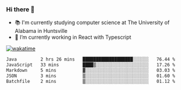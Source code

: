 ### Hi there 👋

- 📚 I'm currently studying computer science at The University of Alabama in Huntsville
- 🔭 I’m currently working in React with Typescript

[![wakatime](https://wakatime.com/badge/user/b5c44ac9-032b-4e67-a6d5-1044b80d90bd.svg)](https://wakatime.com/@b5c44ac9-032b-4e67-a6d5-1044b80d90bd)

<!--START_SECTION:waka-->

```txt
Java         2 hrs 26 mins   ███████████████████░░░░░░   76.44 %
JavaScript   33 mins         ████▒░░░░░░░░░░░░░░░░░░░░   17.26 %
Markdown     5 mins          ▓░░░░░░░░░░░░░░░░░░░░░░░░   03.03 %
JSON         3 mins          ▒░░░░░░░░░░░░░░░░░░░░░░░░   01.60 %
Batchfile    2 mins          ▒░░░░░░░░░░░░░░░░░░░░░░░░   01.12 %
```

<!--END_SECTION:waka-->

<!--
**salsajeries/salsajeries** is a ✨ _special_ ✨ repository because its `README.md` (this file) appears on your GitHub profile.

Here are some ideas to get you started:

- 🔭 I’m currently working on ...
- 🌱 I’m currently learning ...
- 👯 I’m looking to collaborate on ...
- 🤔 I’m looking for help with ...
- 💬 Ask me about ...
- 📫 How to reach me: ...
- 😄 Pronouns: ...
- ⚡ Fun fact: ...
-->
